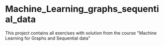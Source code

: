 # Machine_Learning_graphs_sequential_data

This project contains all exercises with solution from the course "Machine Learning for Graphs and Sequential data"